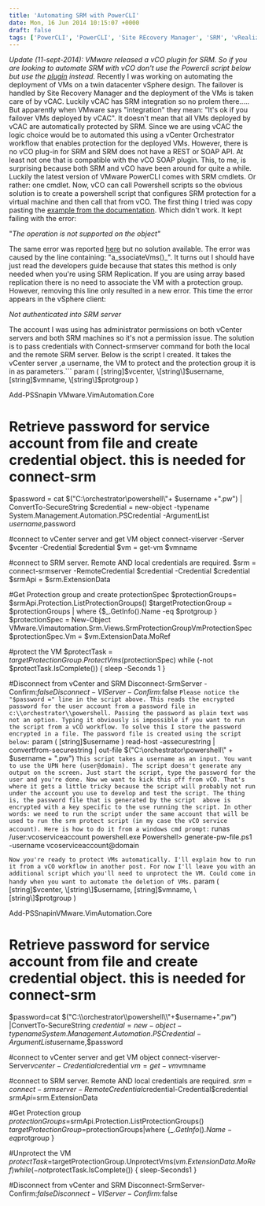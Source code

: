 ```yaml
---
title: 'Automating SRM with PowerCLI'
date: Mon, 16 Jun 2014 10:15:07 +0000
draft: false
tags: ['PowerCLI', 'PowerCLI', 'Site REcovery Manager', 'SRM', 'vRealize Automation (vCAC)', 'vRealize Orchestrator', 'vRealize Orchestrator (vCO)']
---
```


_Update (11-sept-2014): VMware released a vCO plugin for SRM. So if you are looking to automate SRM with vCO don't use the Powercli script below but use the [plugin](https://my.vmware.com/web/vmware/info/slug/infrastructure_operations_management/vmware_vcenter_site_recovery_manager/5_8#drivers_tools) instead._ Recently I was working on automating the deployment of VMs on a twin datacenter vSphere design. The failover is handled by Site Recovery Manager and the deployment of the VMs is taken care of by vCAC. Luckily vCAC has SRM integration so no prolem there..... But apparently when VMware says "integration" they mean: "It's ok if you failover VMs deployed by vCAC". It doesn't mean that all VMs deployed by vCAC are automatically protected by SRM. Since we are using vCAC the logic choice would be to automated this using a vCenter Orchestrator workflow that enables protection for the deployed VMs. However, there is no vCO plug-in for SRM and SRM does not have a REST or SOAP API. At least not one that is compatible with the vCO SOAP plugin. This, to me, is surprising because both SRM and vCO have been around for quite a while. Luckily the latest version of VMware PowerCLI comes with SRM cmdlets. Or rather: one cmdlet. Now, vCO can call Powershell scripts so the obvious solution is to create a powershell script that configures SRM protection for a virtual machine and then call that from vCO. The first thing I tried was copy pasting the [example from the documentation](http://pubs.vmware.com/vsphere-55/index.jsp#com.vmware.powercli.ug.doc/GUID-333DA3CA-3BEC-4DBE-AB02-15A793763EF7.html). Which didn't work. It kept failing with the error:

"_The operation is not supported on the object"_

The same error was reported [here](https://communities.vmware.com/message/2389530) but no solution available. The error was caused by the line containing: "a_ssociateVms()_". It turns out I should have just read the developers guide because that states this method is only needed when you're using SRM Replication. If you are using array based replication there is no need to associate the VM with a protection group. However, removing this line only resulted in a new error. This time the error appears in the vSphere client:

_Not authenticated into SRM server <servername>_

The account I was using has administrator permissions on both vCenter servers and both SRM machines so it's not a permission issue. The solution is to pass credentials with Connect-srmserver command for both the local and the remote SRM server. Below is the script I created. It takes the vCenter server ,a username, the VM to protect and the protection group it is in as parameters.```
param (
    \[string\]$vcenter,
    \[string\]$username,
    \[string\]$vmname,
    \[string\]$protgroup
)
 
Add-PSSnapin VMware.VimAutomation.Core
 
# Retrieve password for service account from file and create credential object. this is needed for connect-srm
$password = cat $("C:\\orchestrator\\powershell\\"+ $username +".pw") | ConvertTo-SecureString
$credential = new-object -typename System.Management.Automation.PSCredential -ArgumentList $username,$password
 
#connect to vCenter server and get VM object
connect-viserver -Server $vcenter -Credential $credential
$vm = get-vm $vmname
 
#connect to SRM server. Remote AND local credentials are required.
$srm = connect-srmserver -RemoteCredential $credential -Credential $credential
$srmApi = $srm.ExtensionData
 
#Get Protection group and create protectionSpec
$protectionGroups= $srmApi.Protection.ListProtectionGroups()
$targetProtectionGroup = $protectionGroups | where {$\_.GetInfo().Name -eq $protgroup }
$protectionSpec = New-Object VMware.Vimautomation.Srm.Views.SrmProtectionGroupVmProtectionSpec
$protectionSpec.Vm = $vm.ExtensionData.MoRef
 
#protect the VM
$protectTask = $targetProtectionGroup.ProtectVms($protectionSpec)
while (-not $protectTask.IsComplete()) { sleep -Seconds 1 }
 
#Disconnect from vCenter and SRM
Disconnect-SrmServer -Confirm:$false
Disconnect-VIServer -Confirm:$false
```Please notice the "$password =" line in the script above. This reads the encrypted password for the user account from a password file in c:\\orchestrator\\powershell. Passing the password as plain text was not an option. Typing it obviously is impossible if you want to run the script from a vCO workflow. To solve this I store the password encrypted in a file. The password file is created using the script below:```
param (
    \[string\]$username
)
read-host -assecurestring | convertfrom-securestring | out-file $("C:\\orchestrator\\powershell\\" + $username + ".pw")
```This script takes a username as an input. You want to use the UPN here (user@domain). The script doesn't generate any output on the screen. Just start the script, type the password for the user and you're done. Now we want to kick this off from vCO. That's where it gets a little tricky because the script will probably not run under the account you use to develop and test the script. The thing is, the password file that is generated by the script  above is encrypted with a key specific to the use running the script. In other words: we need to run the script under the same account that will be used to run the srm protect script (in my case the vCO service account). Here is how to do it from a windows cmd prompt:```
runas /user:vcoserviceaccount powershell.exe
Powershell> generate-pw-file.ps1 -username vcoserviceaccount@domain

```Now you're ready to protect VMs automatically. I'll explain how to run it from a vCO workflow in another post. For now I'll leave you with an additional script which you'll need to unprotect the VM. Could come in handy when you want to automate the deletion of VMs.```
param (
    \[string\]$vcenter,
    \[string\]$username,
    \[string\]$vmname,
    \[string\]$protgroup
)
 
Add-PSSnapinVMware.VimAutomation.Core
 
# Retrieve password for service account from file and create credential object. this is needed for connect-srm
$password=cat $("C:\\orchestrator\\powershell\\"+$username+".pw") |ConvertTo-SecureString
$credential=new-object-typenameSystem.Management.Automation.PSCredential-ArgumentList$username,$password
 
#connect to vCenter server and get VM object
connect-viserver-Server$vcenter-Credential$credential
$vm=get-vm$vmname
 
#connect to SRM server. Remote AND local credentials are required.
$srm=connect-srmserver-RemoteCredential$credential-Credential$credential
$srmApi=$srm.ExtensionData
 
#Get Protection group
$protectionGroups=$srmApi.Protection.ListProtectionGroups()
$targetProtectionGroup=$protectionGroups|where {$\_.GetInfo().Name -eq$protgroup }
 
#Unprotect the VM
$protectTask=$targetProtectionGroup.UnprotectVms($vm.ExtensionData.MoRef)
while (-not$protectTask.IsComplete()) { sleep-Seconds1 }
 
#Disconnect from vCenter and SRM
Disconnect-SrmServer-Confirm:$false
Disconnect-VIServer-Confirm:$false
```